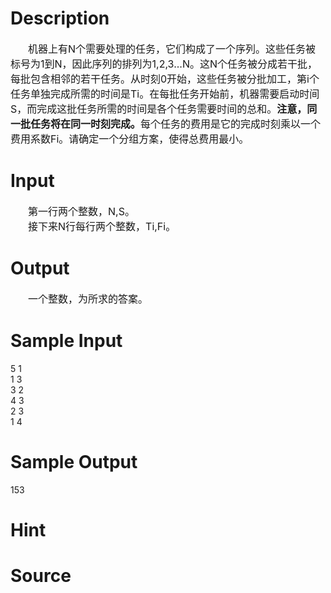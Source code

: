 
# Description

<div class="content"><div style="text-indent: 21pt" align="left"><span style="font-size: medium">机器上有N个需要处理的任务，它们构成了一个序列。这些任务被标号为1到N，因此序列的排列为1,2,3...N。这N个任务被分成若干批，每批包含相邻的若干任务。从时刻0开始，这些任务被分批加工，第i个任务单独完成所需的时间是Ti。在每批任务开始前，机器需要启动时间S，而完成这批任务所需的时间是各个任务需要时间的总和。<b>注意，同一批任务将在同一时刻完成。</b>每个任务的费用是它的完成时刻乘以一个费用系数Fi。请确定一个分组方案，使得总费用最小。</span></div></div>

# Input

<div class="content"><div style="text-indent: 21pt" align="left"><span style="font-size: medium">第一行两个整数，N,S。</span></div>
<div style="text-indent: 21pt" align="left"><span style="font-size: medium">接下来N行每行两个整数，Ti,Fi。</span></div></div>

# Output

<div class="content"><div style="text-indent: 21pt" align="left"><span style="font-size: medium">一个整数，为所求的答案。</span></div></div>

# Sample Input

<div class="content"><span class="sampledata">5 1<br/>
1 3<br/>
3 2<br/>
4 3<br/>
2 3<br/>
1 4<br/>
</span></div>

# Sample Output

<div class="content"><span class="sampledata">153</span></div>

# Hint

<div class="content"><p></p></div>

# Source

<div class="content"><p><a href="problemset.php?search="></a></p></div>


